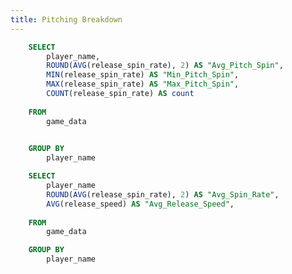 ```yaml
---
title: Pitching Breakdown
---
```



```sql pitch_spin_agg
    SELECT 
        player_name,
        ROUND(AVG(release_spin_rate), 2) AS "Avg_Pitch_Spin", 
        MIN(release_spin_rate) AS "Min_Pitch_Spin", 
        MAX(release_spin_rate) AS "Max_Pitch_Spin", 
        COUNT(release_spin_rate) AS count 
    
    FROM 
        game_data 
    

    GROUP BY 
        player_name
```

```sql speed_spin_scatter
    SELECT
        player_name
        ROUND(AVG(release_spin_rate), 2) AS "Avg_Spin_Rate",
        AVG(release_speed) AS "Avg_Release_Speed",
    
    FROM 
        game_data

    GROUP BY 
        player_name
```

<BarChart 
    data={pitch_spin_agg}
    x=player_name
    y=Avg_Pitch_Spin
/>

<ScatterPlot 
    data={speed_spin_scatter}
    x=Avg_Release_Speed
    y=Avg_Spin_Rate
    series=player_name
/>